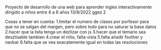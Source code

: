 Proyecto de desarrollo de una web para aprender ingles interactivamente
dirigido a niños entre 4 a 6 años
13/8/2022
ggez 2

Cosas a tener en cuenta:
1.limitar el numero de clases por porfesor para que no se salgan del margen, pero sobre todo para no saturar la base datos
2.hacer que la lista tenga un dezlizar con js
3.hacer que el temario sea deszlisable tambien
4.crear el niño, falta vista
5.falta añadir foother y navbar
6.falta que se vea exacatemente igual en todas las resoluciones
